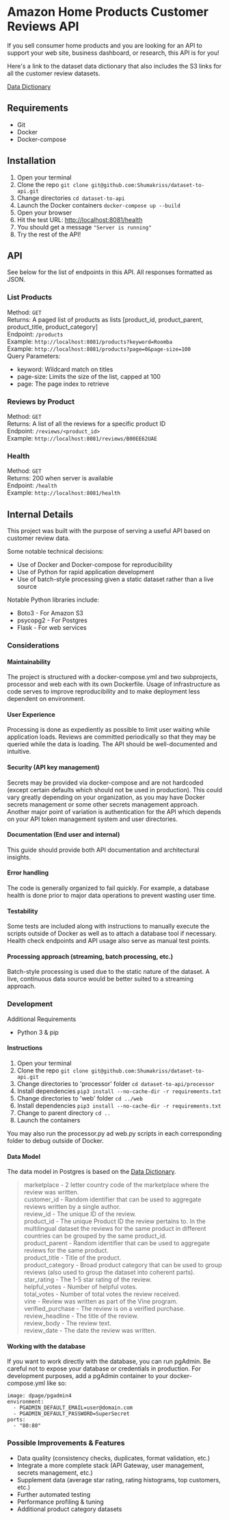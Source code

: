 # Amazon Home Products Customer Reviews API

If you sell consumer home products and you are looking for an API to support your web site, business dashboard, or research, this API is for you!

Here's a link to the dataset data dictionary that also includes the S3 links for all the customer review datasets.

[Data Dictionary](https://s3.amazonaws.com/amazon-reviews-pds/tsv/index.txt)

## Requirements
* Git
* Docker
* Docker-compose

## Installation
1. Open your terminal
2. Clone the repo `git clone git@github.com:Shumakriss/dataset-to-api.git`
3. Change directories `cd dataset-to-api`
4. Launch the Docker containers `docker-compose up --build`
5. Open your browser
6. Hit the test URL: [http://localhost:8081/health](http://localhost:8081/health)
7. You should get a message `"Server is running"`
8. Try the rest of the API!

## API
See below for the list of endpoints in this API. All responses formatted as JSON.

### List Products
Method: `GET` <br>
Returns: A paged list of products as lists \[product_id, product_parent, product_title, product_category\]<br>
Endpoint: `/products`<br>
Example: `http://localhost:8081/products?keyword=Roomba`<br>
Example: `http://localhost:8081/products?page=0&page-size=100`<br>
Query Parameters:
* keyword: Wildcard match on titles
* page-size: Limits the size of the list, capped at 100
* page: The page index to retrieve

### Reviews by Product
Method: `GET` <br>
Returns: A list of all the reviews for a specific product ID<br>
Endpoint: `/reviews/<product_id>`<br>
Example: `http://localhost:8081/reviews/B00EE62UAE`<br>

### Health
Method: `GET` <br>
Returns: 200 when server is available<br>
Endpoint: `/health`<br>
Example: `http://localhost:8081/health`<br>

## Internal Details

This project was built with the purpose of serving a useful API based on customer review data.

Some notable technical decisions:
* Use of Docker and Docker-compose for reproducibility
* Use of Python for rapid application development
* Use of batch-style processing given a static dataset rather than a live source

Notable Python libraries include:
* Boto3 - For Amazon S3
* psycopg2 - For Postgres
* Flask - For web services

### Considerations

#### Maintainability
The project is structured with a docker-compose.yml and two subprojects, processor and web each with its own Dockerfile.
Usage of infrastructure as code serves to improve reproducibility and to make deployment less dependent on environment.
 
#### User Experience
Processing is done as expediently as possible to limit user waiting while application loads. Reviews are committed 
periodically so that they may be queried while the data is loading. The API should be well-documented and intuitive.

#### Security (API key management)
Secrets may be provided via docker-compose and are not hardcoded (except certain defaults which should not be used in
production). This could vary greatly depending on your organization, as you may have Docker secrets management or some
other secrets management approach. Another major point of variation is authentication for the API which depends on your
API token management system and user directories.

#### Documentation (End user and internal)
This guide should provide both API documentation and architectural insights.

#### Error handling
The code is generally organized to fail quickly. For example, a database health is done prior to major data operations
to prevent wasting user time.

#### Testability
Some tests are included along with instructions to manually execute the scripts outside of Docker as well as to attach 
a database tool if necessary. Health check endpoints and API usage also serve as manual test points.

#### Processing approach (streaming, batch processing, etc.)
Batch-style processing is used due to the static nature of the dataset. A live, continuous data source would be better
suited to a streaming approach.

### Development

Additional Requirements
* Python 3 & pip

#### Instructions
1. Open your terminal
2. Clone the repo `git clone git@github.com:Shumakriss/dataset-to-api.git`
3. Change directories to 'processor' folder `cd dataset-to-api/processor`
4. Install dependencies `pip3 install --no-cache-dir -r requirements.txt`
5. Change directories to 'web' folder `cd ../web`
6. Install dependencies `pip3 install --no-cache-dir -r requirements.txt`
7. Change to parent directory `cd ..`
8. Launch the containers

You may also run the processor.py ad web.py scripts in each corresponding folder to debug outside of Docker.

#### Data Model
The data model in Postgres is based on the [Data Dictionary](https://s3.amazonaws.com/amazon-reviews-pds/tsv/index.txt).

>marketplace       - 2 letter country code of the marketplace where the review was written.<br>
>customer_id       - Random identifier that can be used to aggregate reviews written by a single author.<br>
>review_id         - The unique ID of the review.<br>
>product_id        - The unique Product ID the review pertains to. In the multilingual dataset the reviews
                    for the same product in different countries can be grouped by the same product_id.<br>
>product_parent    - Random identifier that can be used to aggregate reviews for the same product.<br>
>product_title     - Title of the product.<br>
>product_category  - Broad product category that can be used to group reviews 
                    (also used to group the dataset into coherent parts).<br>
>star_rating       - The 1-5 star rating of the review.<br>
>helpful_votes     - Number of helpful votes.<br>
>total_votes       - Number of total votes the review received.<br>
>vine              - Review was written as part of the Vine program.<br>
>verified_purchase - The review is on a verified purchase.<br>
>review_headline   - The title of the review.<br>
>review_body       - The review text.<br>
>review_date       - The date the review was written.<br>

#### Working with the database
If you want to work directly with the database, you can run pgAdmin. Be careful
 not to expose your database or credentials in production. For development purposes, add a pgAdmin container to your 
 docker-compose.yml like so:

```db-browser:
image: dpage/pgadmin4
environment:
  - PGADMIN_DEFAULT_EMAIL=user@domain.com
  - PGADMIN_DEFAULT_PASSWORD=SuperSecret
ports:
  - "80:80"
```

### Possible Improvements & Features
* Data quality (consistency checks, duplicates, format validation, etc.)
* Integrate a more complete stack (API Gateway, user management, secrets management, etc.)
* Supplement data (average star rating, rating histograms, top customers, etc.)
* Further automated testing
* Performance profiling & tuning
* Additional product category datasets


